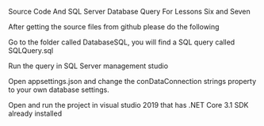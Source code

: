 Source Code And SQL Server Database Query For Lessons Six and Seven

After getting the source files from github please do the following

Go to the folder called DatabaseSQL, you will find a SQL query called SQLQuery.sql

Run the query in SQL Server management studio

Open appsettings.json and change the conDataConnection strings property to your own database settings.

Open and run the project in visual studio 2019 that has .NET Core 3.1 SDK  already installed
